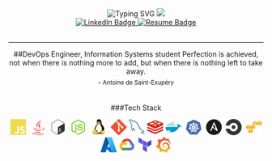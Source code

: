 <div id="header" align="center">
   <img src="https://readme-typing-svg.herokuapp.com?font=JetBrains+Mono&weight=600&duration=2000&pause=1000&color=00a99d&center=true&vCenter=true&repeat=false&width=499&lines=Hi%2C+I'm+Lucas+Rattz!+Welcome+to+my+GitHub." alt="Typing SVG" />
   <img src="https://i.imgur.com/lQEn9G7.gif"/>
   <div id="badges">
      <a href="https://www.linkedin.com/in/lucasrattz">
      <img src="https://img.shields.io/badge/LinkedIn-blue?style=for-the-badge&logo=linkedin&logoColor=white" alt="LinkedIn Badge"/>
      </a>
      <a href="https://registry.jsonresume.org/lucasrattz">
      <img src="https://img.shields.io/badge/Resume-blue?style=for-the-badge&logo=readme&logoColor=white" alt="Resume Badge"/>
      </a>
   </div>
   <img src="https://komarev.com/ghpvc/?username=lucasrattz&style=flat-square&color=blue" alt=""/>
   
   ***
   
   ##DevOps Engineer, Information Systems student
   Perfection is achieved, not when there is nothing more to add, but when there is nothing left to take away. 
   <br/><sub>– Antoine de Saint-Exupéry</sub>
   <br/>
   <br/>
   <br/>
   ###Tech Stack
   <div>
      <img src="https://github.com/devicons/devicon/blob/master/icons/javascript/javascript-plain.svg" title="JavaScript" alt="JavaScript" width="32"/>&nbsp;
      <img src="https://github.com/devicons/devicon/blob/master/icons/java/java-plain.svg"  title="Java" alt="Java" width="32"/>&nbsp;
      <img src="https://github.com/devicons/devicon/blob/master/icons/bash/bash-original.svg" title="Bash" alt="Bash" width="32"/>&nbsp;
      <img src="https://github.com/devicons/devicon/blob/master/icons/nodejs/nodejs-plain.svg" title="NodeJS" alt="NodeJS" width="32"/>&nbsp;
      <img src="https://github.com/devicons/devicon/blob/master/icons/linux/linux-original.svg" title="Linux" alt="Linux" width="32"/>&nbsp;
      <img src="https://github.com/devicons/devicon/blob/master/icons/git/git-plain.svg" title="Git" alt="Git" width="32"/>
      <img src="https://github.com/devicons/devicon/blob/master/icons/mysql/mysql-plain.svg" title="MySQL" alt="MySQL" width="32"/>
      <img src="https://github.com/devicons/devicon/blob/master/icons/redis/redis-plain.svg" title="Redis" alt="Redis" width="32"/>
      <img src="https://github.com/devicons/devicon/blob/master/icons/docker/docker-plain.svg" title="Docker" alt="Docker" width="32"/>&nbsp;
      <img src="https://github.com/devicons/devicon/blob/master/icons/kubernetes/kubernetes-plain.svg"  title="Kubernetes" alt="Kubernetes" width="32"/>&nbsp;
      <img src="https://github.com/devicons/devicon/blob/master/icons/ansible/ansible-original.svg" title="Ansible" alt="Ansible" width="32"/>&nbsp;
      <img src="https://github.com/devicons/devicon/blob/master/icons/circleci/circleci-plain.svg" title="CircleCI" alt="CircleCI" width="32"/>&nbsp;
      <img src="https://github.com/devicons/devicon/blob/master/icons/amazonwebservices/amazonwebservices-original.svg" title="AWS" alt="AWS" width="32"/>
      <img src="https://github.com/devicons/devicon/blob/master/icons/azure/azure-original.svg" title="Azure" alt="Azure" width="32"/>
      <img src="https://github.com/devicons/devicon/blob/master/icons/googlecloud/googlecloud-original.svg" title="GCP" alt="GCP" width="32"/>
      <img src="https://github.com/devicons/devicon/blob/master/icons/terraform/terraform-original.svg" title="Terraform" alt="Terraform" width="32"/>
      <img src="https://github.com/devicons/devicon/blob/master/icons/grafana/grafana-original.svg" title="Grafana" alt="Grafana" width="32"/>
   </div>
   <br/>  
</div>
